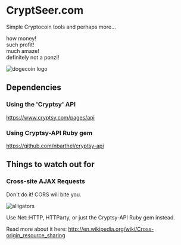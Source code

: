 # CryptSeer.com
Simple Cryptocoin tools and perhaps more...  

how money!    
such profit!    
much amaze!  
definitely not a ponzi!  

![dogecoin logo](http://i2.minus.com/iHZZfPu6d8qpF.png "To the moon!")

## Dependencies
### Using the 'Cryptsy' API  

https://www.cryptsy.com/pages/api  

### Using Cryptsy-API Ruby gem  
  
https://github.com/nbarthel/cryptsy-api

## Things to watch out for
### Cross-site AJAX Requests
Don't do it! CORS will bite you.  

![alligators](http://i3.minus.com/ibuNfX6paonaHz.jpg)  
  
Use Net::HTTP, HTTParty, or just the Cryptsy-API Ruby gem instead.

Read more about it here: http://en.wikipedia.org/wiki/Cross-origin_resource_sharing

